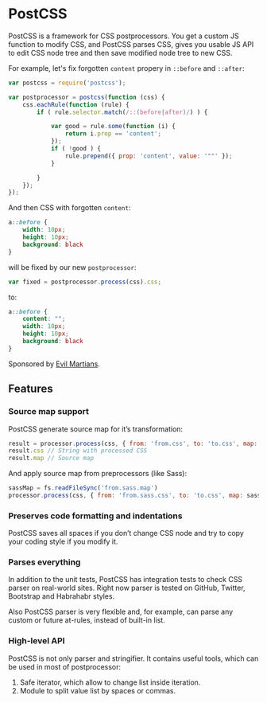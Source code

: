 # PostCSS

PostCSS is a framework for CSS postprocessors. You get a custom JS function
to modify CSS, and PostCSS parses CSS, gives you usable JS API to edit CSS node
tree and then save modified node tree to new CSS.

For example, let's fix forgotten `content` propery in `::before` and `::after`:

```js
var postcss = require('postcss');

var postprocessor = postcss(function (css) {
    css.eachRule(function (rule) {
        if ( rule.selector.match(/::(before|after)/) ) {

            var good = rule.some(function (i) {
                return i.prop == 'content';
            });
            if ( !good ) {
                rule.prepend({ prop: 'content', value: '""' });
            }

        }
    });
});
```

And then CSS with forgotten `content`:

```css
a::before {
    width: 10px;
    height: 10px;
    background: black
}
```

will be fixed by our new `postprocessor`:

```js
var fixed = postprocessor.process(css).css;
```

to:

```css
a::before {
    content: "";
    width: 10px;
    height: 10px;
    background: black
}
```

Sponsored by [Evil Martians](http://evilmartians.com/).

## Features

### Source map support

PostCSS generate source map for it’s transformation:

```js
result = processor.process(css, { from: 'from.css', to: 'to.css', map: true });
result.css // String with processed CSS
result.map // Source map
```

And apply source map from preprocessors (like Sass):

```js
sassMap = fs.readFileSync('from.sass.map')
processor.process(css, { from: 'from.sass.css', to: 'to.css', map: sassMap })
```

### Preserves code formatting and indentations

PostCSS saves all spaces if you don’t change CSS node and try to copy your
coding style if you modify it.

### Parses everything

In addition to the unit tests, PostCSS has integration tests to check
CSS parser on real-world sites. Right now parser is tested on GitHub, Twitter,
Bootstrap and Habrahabr styles.

Also PostCSS parser is very flexible and, for example, can parse any custom
or future at-rules, instead of built-in list.

### High-level API

PostCSS is not only parser and stringifier. It contains useful tools, which
can be used in most of postprocessor:

1. Safe iterator, which allow to change list inside iteration.
2. Module to split value list by spaces or commas.
